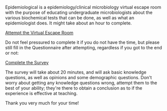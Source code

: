 Epidemiological is a epidemiology/clinical microbiology virtual escape room with the purpose of educating undergraduate microbiologists about the various biochemical tests that can be done, as well as what an epidemiologist does. It might take about an hour to complete.

<a href="Epidemiological.html">Attempt the Virtual Escape Room</a>

Do not feel pressured to complete it if you do not have the time, but please still fill in the Questionnaire after attempting, regardless if you got to the end or not:

<a href="https://strathsci.qualtrics.com/jfe/form/SV_9WGMkDJ7oGBHrfg">Complete the Survey</a>

The survey will take about 20 minutes, and will ask basic knowledge questions, as well as opinions and some demographic questions. Don't worry about getting any knowledge questions wrong, attempt them to the best of your ability; they're there to obtain a conclusion as to if the experience is effective at teaching.

Thank you very much for your time!

